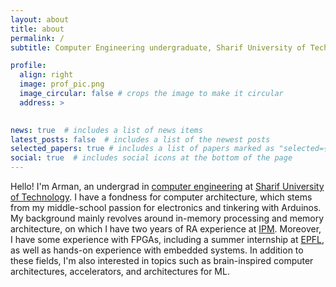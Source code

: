 ```yaml
---
layout: about
title: about
permalink: /
subtitle: Computer Engineering undergraduate, Sharif University of Technology, Tehran, Iran

profile:
  align: right
  image: prof_pic.png
  image_circular: false # crops the image to make it circular
  address: >
    

news: true  # includes a list of news items
latest_posts: false  # includes a list of the newest posts
selected_papers: true # includes a list of papers marked as "selected={true}"
social: true  # includes social icons at the bottom of the page
---
```


Hello! I'm Arman, an undergrad in [computer engineering](https://ce.sharif.edu/) at [Sharif University of Technology](https://en.sharif.edu/). I have a fondness for computer architecture, which stems from my middle-school passion for electronics and tinkering with Arduinos.
My background mainly revolves around in-memory processing and memory architecture, on which I have two years of RA experience at [IPM](https://cs.ipm.ac.ir/). Moreover, I have some experience with FPGAs, including a summer internship at [EPFL](https://www.epfl.ch/en/), as well as hands-on experience with embedded systems.
In addition to these fields, I'm also interested in topics such as brain-inspired computer architectures, accelerators, and architectures for ML.
